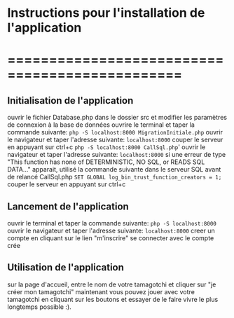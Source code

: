 # Instructions pour l'installation de l'application
# ===============================================
## Initialisation de l'application
ouvrir le fichier Database.php dans le dossier src et modifier les paramètres de connexion à la base de données
ouvrire le terminal et taper la commande suivante:
```php -S localhost:8000 MigrationInitiale.php```
ouvrir le navigateur et taper l'adresse suivante:
```localhost:8000```
couper le serveur en appuyant sur ctrl+c
```php -S localhost:8000 CallSql.php```'
ouvrir le navigateur et taper l'adresse suivante:
```localhost:8000```
si une erreur de type "This function has none of DETERMINISTIC, NO SQL, or READS SQL DATA..." apparait, utilisé la commande suivante dans le serveur SQL avant de relancé CallSql.php
```SET GLOBAL log_bin_trust_function_creators = 1;```
couper le serveur en appuyant sur ctrl+c
## Lancement de l'application
ouvrir le terminal et taper la commande suivante:
```php -S localhost:8000```
ouvrir le navigateur et taper l'adresse suivante:
```localhost:8000```
creer un compte  en cliquant sur le lien "m'inscrire"
se connecter avec le compte crée
## Utilisation de l'application
sur la page d'accueil, entre le nom de votre tamagotchi et cliquer sur "je créer mon tamagotchi"
maintenant vous pouvez jouer avec votre tamagotchi en cliquant sur les boutons
et essayer de le faire vivre le plus longtemps possible :).
